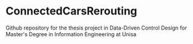 # ConnectedCarsRerouting
Github repository for the thesis project in Data-Driven Control Design for Master's Degree in Information Engineering at Unisa
